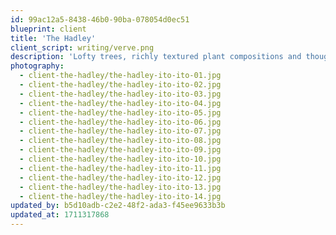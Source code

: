 ```yaml
---
id: 99ac12a5-8438-46b0-90ba-078054d0ec51
blueprint: client
title: 'The Hadley'
client_script: writing/verve.png
description: 'Lofty trees, richly textured plant compositions and thoughtfully appointed free-standing planters energize the communal areas at this high-end residential community in Mountain View. Harmonizing with custom wood millwork, antique tile and heritage textiles, plant life including ficus, dracaena and giant bird of paradise form natural surroundings of varying scale and texture.'
photography:
  - client-the-hadley/the-hadley-ito-ito-01.jpg
  - client-the-hadley/the-hadley-ito-ito-02.jpg
  - client-the-hadley/the-hadley-ito-ito-03.jpg
  - client-the-hadley/the-hadley-ito-ito-04.jpg
  - client-the-hadley/the-hadley-ito-ito-05.jpg
  - client-the-hadley/the-hadley-ito-ito-06.jpg
  - client-the-hadley/the-hadley-ito-ito-07.jpg
  - client-the-hadley/the-hadley-ito-ito-08.jpg
  - client-the-hadley/the-hadley-ito-ito-09.jpg
  - client-the-hadley/the-hadley-ito-ito-10.jpg
  - client-the-hadley/the-hadley-ito-ito-11.jpg
  - client-the-hadley/the-hadley-ito-ito-12.jpg
  - client-the-hadley/the-hadley-ito-ito-13.jpg
  - client-the-hadley/the-hadley-ito-ito-14.jpg
updated_by: b5d10adb-c2e2-48f2-ada3-f45ee9633b3b
updated_at: 1711317868
---
```

